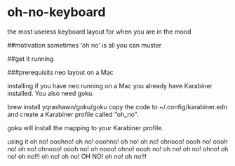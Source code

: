 # oh-no-keyboard
the most useless keyboard layout for when you are in the mood

##motivation
sometimes 'oh no' is all you can muster 

##get it running

###prerequisits
neo layout on a Mac

installing
if you have neo running on a Mac you already have Karabiner installed. You also need goku.

brew install yqrashawn/goku/goku
copy the code to ~/.config/karabiner.edn and create a Karabiner profile called "oh_no".

goku
will install the mapping to your Karabiner profile. 

using it
oh no! ooohno! 
oh no! ooohno! 
oh no! oh no! ohnooo! oooh no! 
oooh no! 
oh no! ohnooo! oooh no! 
oh nooo! ohno! oooh no! 
oh no! oh no! ohno! oh no! oh no!!! oh no! oh no! 
OH NO! oh no! oh no!!! 
